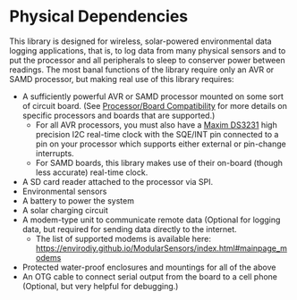 [//]: # ( @page page_physical_dependencies Physical Dependencies )
# Physical Dependencies

This library is designed for wireless, solar-powered environmental data logging applications, that is, to log data from many physical sensors and to put the processor and all peripherals to sleep to conserver power between readings.
The most banal functions of the library require only an AVR or SAMD processor, but making real use of this library requires:

- A sufficiently powerful AVR or SAMD processor mounted on some sort of circuit board.
(See [Processor/Board Compatibility](https://envirodiy.github.io/ModularSensors/processor_compatibility.html) for more details on specific processors and boards that are supported.)
    - For all AVR processors, you must also have a [Maxim DS3231](https://www.maximintegrated.com/en/products/digital/real-time-clocks/DS3231.html) high precision I2C real-time clock with the SQE/INT pin connected to a pin on your processor which supports either external or pin-change interrupts.
    - For SAMD boards, this library makes use of their on-board (though less accurate) real-time clock.
- A SD card reader attached to the processor via SPI.
- Environmental sensors
- A battery to power the system
- A solar charging circuit
- A modem-type unit to communicate remote data (Optional for logging data, but required for sending data directly to the internet.
    - The list of supported modems is available here:  https://envirodiy.github.io/ModularSensors/index.html#mainpage_modems
- Protected water-proof enclosures and mountings for all of the above
- An OTG cable to connect serial output from the board to a cell phone (Optional, but very helpful for debugging.)
